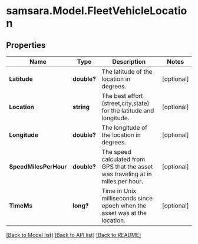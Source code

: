 # samsara.Model.FleetVehicleLocation
## Properties

Name | Type | Description | Notes
------------ | ------------- | ------------- | -------------
**Latitude** | **double?** | The latitude of the location in degrees. | [optional] 
**Location** | **string** | The best effort (street,city,state) for the latitude and longitude. | [optional] 
**Longitude** | **double?** | The longitude of the location in degrees. | [optional] 
**SpeedMilesPerHour** | **double?** | The speed calculated from GPS that the asset was traveling at in miles per hour. | [optional] 
**TimeMs** | **long?** | Time in Unix milliseconds since epoch when the asset was at the location. | [optional] 

[[Back to Model list]](../README.md#documentation-for-models) [[Back to API list]](../README.md#documentation-for-api-endpoints) [[Back to README]](../README.md)

